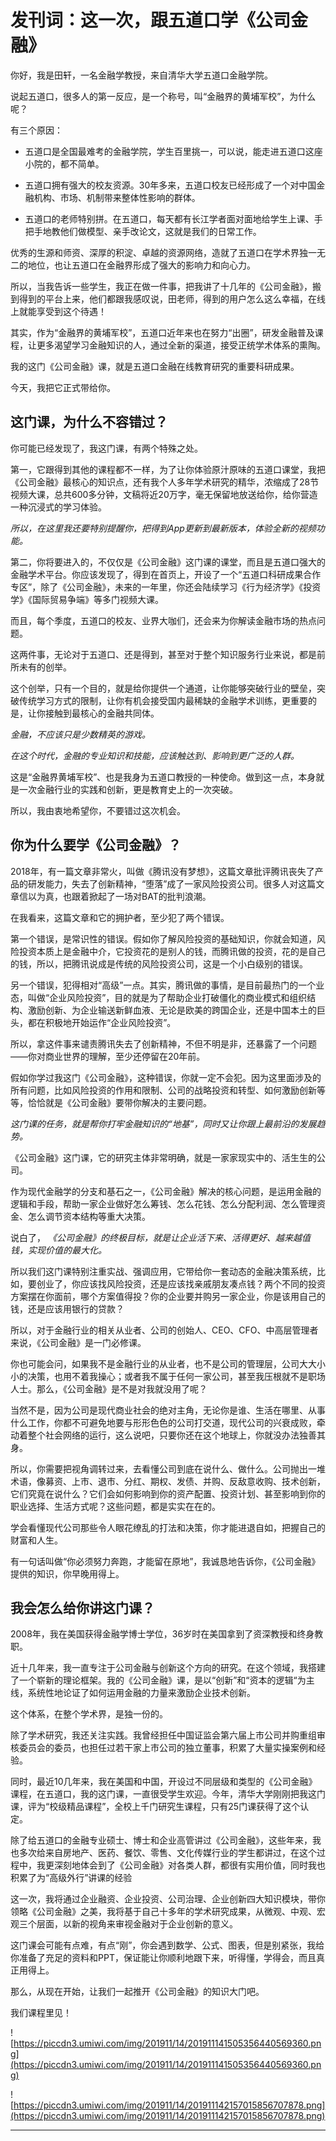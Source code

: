 # 发刊词：这一次，跟五道口学《公司金融》

你好，我是田轩，一名金融学教授，来自清华大学五道口金融学院。

说起五道口，很多人的第一反应，是一个称号，叫“金融界的黄埔军校”，为什么呢？

有三个原因：

* 五道口是全国最难考的金融学院，学生百里挑一，可以说，能走进五道口这座小院的，都不简单。

* 五道口拥有强大的校友资源。30年多来，五道口校友已经形成了一个对中国金融机构、市场、机制带来整体性影响的群体。

* 五道口的老师特别拼。在五道口，每天都有长江学者面对面地给学生上课、手把手地教他们做模型、亲手改论文，这就是我们的日常工作。

优秀的生源和师资、深厚的积淀、卓越的资源网络，造就了五道口在学术界独一无二的地位，也让五道口在金融界形成了强大的影响力和向心力。

所以，当我告诉一些学生，我正在做一件事，把我讲了十几年的《公司金融》，搬到得到的平台上来，他们都跟我感叹说，田老师，得到的用户怎么这么幸福，在线上就能享受到这个待遇！

其实，作为“金融界的黄埔军校”，五道口近年来也在努力“出圈”，研发金融普及课程，让更多渴望学习金融知识的人，通过全新的渠道，接受正统学术体系的熏陶。

我的这门《公司金融》课，就是五道口金融在线教育研究的重要科研成果。

今天，我把它正式带给你。

## 这门课，为什么不容错过？

你可能已经发现了，我这门课，有两个特殊之处。

第一，它跟得到其他的课程都不一样，为了让你体验原汁原味的五道口课堂，我把《公司金融》最核心的知识点，还有我个人多年学术研究的精华，浓缩成了28节视频大课，总共600多分钟，文稿将近20万字，毫无保留地放送给你，给你营造一种沉浸式的学习体验。

 *所以，在这里我还要特别提醒你，把得到App更新到最新版本，体验全新的视频功能。*

第二，你将要进入的，不仅仅是《公司金融》这门课的课堂，而且是五道口强大的金融学术平台。你应该发现了，得到在首页上，开设了一个“五道口科研成果合作专区”，除了《公司金融》，未来的一年里，你还会陆续学习《行为经济学》《投资学》《国际贸易争端》等多门视频大课。

而且，每个季度，五道口的校友、业界大咖们，还会来为你解读金融市场的热点问题。

这两件事，无论对于五道口、还是得到，甚至对于整个知识服务行业来说，都是前所未有的创举。

这个创举，只有一个目的，就是给你提供一个通道，让你能够突破行业的壁垒，突破传统学习方式的限制，让你有机会接受国内最稀缺的金融学术训练，更重要的是，让你接触到最核心的金融共同体。

 *金融，不应该只是少数精英的游戏。*

 *在这个时代，金融的专业知识和技能，应该触达到、影响到更广泛的人群。*

这是“金融界黄埔军校”、也是我身为五道口教授的一种使命。做到这一点，本身就是一次金融行业的实践和创新，更是教育史上的一次突破。

所以，我由衷地希望你，不要错过这次机会。

## 你为什么要学《公司金融》？

2018年，有一篇文章非常火，叫做《腾讯没有梦想》，这篇文章批评腾讯丧失了产品的研发能力，失去了创新精神，“堕落”成了一家风险投资公司。很多人对这篇文章信以为真，也跟着掀起了一场对BAT的批判浪潮。

在我看来，这篇文章和它的拥护者，至少犯了两个错误。

第一个错误，是常识性的错误。假如你了解风险投资的基础知识，你就会知道，风险投资本质上是金融中介，它投资花的是别人的钱，而腾讯做的投资，花的是自己的钱，所以，把腾讯说成是传统的风险投资公司，这是一个小白级别的错误。

另一个错误，犯得相对“高级”一点。其实，腾讯做的事情，是目前最热门的一个业态，叫做“企业风险投资”，目的就是为了帮助企业打破僵化的商业模式和组织结构、激励创新、为企业输送新鲜血液、无论是欧美的跨国企业，还是中国本土的巨头，都在积极地开始运作“企业风险投资”。

所以，拿这件事来谴责腾讯失去了创新精神，不但不明是非，还暴露了一个问题——你对商业世界的理解，至少还停留在20年前。

假如你学过我这门《公司金融》，这种错误，你就一定不会犯。因为这里面涉及的所有问题，比如风险投资的作用和限制、公司的战略投资和转型、如何激励创新等等，恰恰就是《公司金融》要带你解决的主要问题。

 *这门课的任务，就是帮你打牢金融知识的“地基”，同时又让你跟上最前沿的发展趋势。*

《公司金融》这门课，它的研究主体非常明确，就是一家家现实中的、活生生的公司。

作为现代金融学的分支和基石之一，《公司金融》解决的核心问题，是运用金融的逻辑和手段，帮助一家企业做好怎么筹钱、怎么花钱、怎么分配利润、怎么管理资金、怎么调节资本结构等重大决策。

说白了， *《公司金融》的终极目标，就是让企业活下来、活得更好、越来越值钱，实现价值的最大化。*

所以我们这门课特别注重实战、强调应用，它带给你一套动态的金融决策系统，比如，要创业了，你应该找风险投资，还是应该找亲戚朋友凑点钱？两个不同的投资方案摆在你面前，哪个方案值得投？你的企业要并购另一家企业，你是该用自己的钱，还是应该用银行的贷款？

所以，对于金融行业的相关从业者、公司的创始人、CEO、CFO、中高层管理者来说，《公司金融》是一门必修课。

你也可能会问，如果我不是金融行业的从业者，也不是公司的管理层，公司大大小小的决策，也用不着我操心；或者我不属于任何一家公司，甚至我压根就不是职场人士。那么，《公司金融》是不是对我就没用了呢？

当然不是，因为公司是现代商业社会的绝对主角，无论你是谁、生活在哪里、从事什么工作，你都不可避免地要与形形色色的公司打交道，现代公司的兴衰成败，牵动着整个社会网络的运行，这么说吧，只要你还在这个地球上，你就没办法独善其身。

所以，你需要把视角调转过来，去看懂公司到底在说什么、做什么。公司抛出一堆术语，像募资、上市、退市、分红、期权、发债、并购、反敌意收购、技术创新，它们究竟在说什么？它们会如何影响到你的资产配置、投资计划、甚至影响到你的职业选择、生活方式呢？这些问题，都是实实在在的。

学会看懂现代公司那些令人眼花缭乱的打法和决策，你才能进退自如，把握自己的财富和人生。

有一句话叫做“你必须努力奔跑，才能留在原地”，我诚恳地告诉你，《公司金融》提供的知识，你早晚用得上。

## 我会怎么给你讲这门课？

2008年，我在美国获得金融学博士学位，36岁时在美国拿到了资深教授和终身教职。

近十几年来，我一直专注于公司金融与创新这个方向的研究。在这个领域，我搭建了一个崭新的理论框架。我的《公司金融》课，是以“创新”和“资本的逻辑“为主线，系统性地论证了如何运用金融的力量来激励企业技术创新。

这个体系，在整个学术界，是独一份的。

除了学术研究，我还关注实践。我曾经担任中国证监会第六届上市公司并购重组审核委员会的委员，也担任过若干家上市公司的独立董事，积累了大量实操案例和经验。

同时，最近10几年来，我在美国和中国，开设过不同层级和类型的《公司金融》课程，在五道口，我的这门课，一直很受学生欢迎。今年，清华大学刚刚把我这门课，评为“校级精品课程”，全校上千门研究生课程，只有25门课获得了这个认定。

除了给五道口的金融专业硕士、博士和企业高管讲过《公司金融》，这些年来，我也多次给来自房地产、医药、餐饮、零售、文化传媒行业的学生都讲过，在这个过程中，我更深刻地体会到了《公司金融》对各类人群，都很有实用价值，同时我也积累了为“高级外行”讲课的经验

这一次，我将通过企业融资、企业投资、公司治理、企业创新四大知识模块，带你领略《公司金融》之美，我将基于自己十多年的学术研究成果，从微观、中观、宏观三个层面，以新的视角来审视金融对于企业创新的意义。

这门课会可能有点难，有点“刚”，你会遇到数学、公式、图表，但是别紧张，我给你准备了充足的资料和PPT，保证能让你顺利地跟下来，听得懂，学得会，而且真正用得上。

那么，从现在开始，让我们一起推开《公司金融》的知识大门吧。

我们课程里见！

![https://piccdn3.umiwi.com/img/201911/14/201911141505356440569360.png](https://piccdn3.umiwi.com/img/201911/14/201911141505356440569360.png)

![https://piccdn3.umiwi.com/img/201911/14/201911142157015856707878.png](https://piccdn3.umiwi.com/img/201911/14/201911142157015856707878.png)

---
